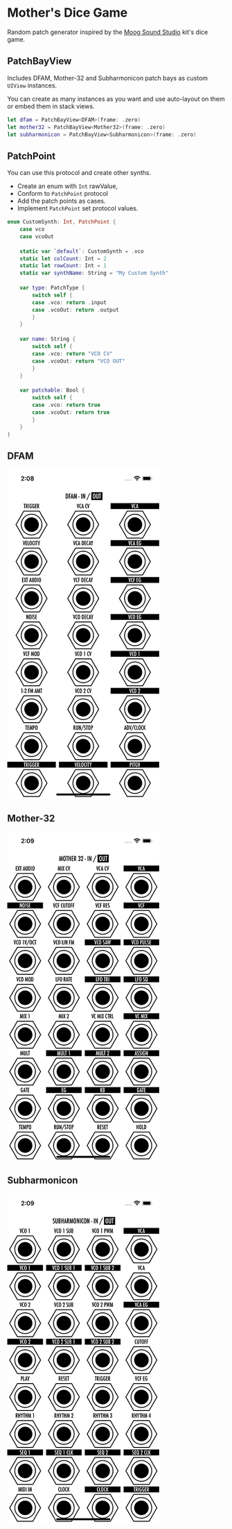 # Mother's Dice Game

Random patch generator inspired by the [Moog Sound Studio](https://www.moogmusic.com/news/moog-music-introduces-complete-synthesizer-studio-experience) kit's dice game.

## PatchBayView

Includes DFAM, Mother-32 and Subharmonicon patch bays as custom `UIView` instances.

You can create as many instances as you want and use auto-layout on them or embed them in stack views.

``` swift
let dfam = PatchBayView<DFAM>(frame: .zero)
let mother32 = PatchBayView<Mother32>(frame: .zero)
let subharmonicon = PatchBayView<Subharmonicon>(frame: .zero)
```

## PatchPoint

You can use this protocol and create other synths. 

- Create an enum with `Int` rawValue,
- Conform to `PatchPoint` protocol
- Add the patch points as cases.
- Implement `PatchPoint` set protocol values.

``` swift
enum CustomSynth: Int, PatchPoint {
	case vco
	case vcoOut

	static var `default`: CustomSynth = .vco
	static let colCount: Int = 2
	static let rowCount: Int = 1
	static var synthName: String = "My Custom Synth"
    
	var type: PatchType {
	    switch self {
	    case .vco: return .input
	    case .vcoOut: return .output
	    }
	}
    
	var name: String {
	    switch self {
	    case .vco: return "VCO CV"
	    case .vcoOut: return "VCO OUT"
	    }
	}
    
	var patchable: Bool {
	    switch self {
	    case .vco: return true
	    case .vcoOut: return true
	    }
	}
}
```

## DFAM

![alt](https://raw.githubusercontent.com/cemolcay/MothersDiceGame/master/pb-dfam.png)

## Mother-32

![alt](https://raw.githubusercontent.com/cemolcay/MothersDiceGame/master/pb-m32.png)

## Subharmonicon

![alt](https://raw.githubusercontent.com/cemolcay/MothersDiceGame/master/pb-subh.png)